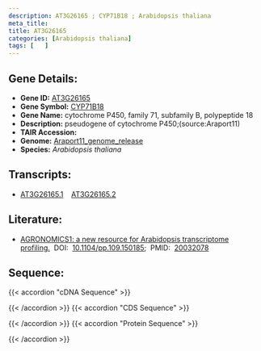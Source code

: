 ```yaml
---
description: AT3G26165 ; CYP71B18 ; Arabidopsis thaliana
meta_title:
title: AT3G26165
categories: [Arabidopsis thaliana]
tags: [   ]
---
```


## Gene Details:
- **Gene ID:** [AT3G26165](https://www.arabidopsis.org/locus?name=AT3G26165)
- **Gene Symbol:** <u>CYP71B18</u>
- **Gene Name:** cytochrome P450, family 71, subfamily B, polypeptide 18
- **Description:**   pseudogene of cytochrome P450;(source:Araport11)
- **TAIR Accession:** 
- **Genome:** [Araport11_genome_release](https://www.arabidopsis.org/download/list?dir=Genes%2FAraport11_genome_release)
- **Species:** *Arabidopsis thaliana*

## Transcripts:
   -  [AT3G26165.1](https://www.arabidopsis.org/gene?name=AT3G26165.1)&nbsp;&nbsp;&nbsp;&nbsp;[AT3G26165.2](https://www.arabidopsis.org/gene?name=AT3G26165.2)
## Literature:
   - [AGRONOMICS1: a new resource for Arabidopsis transcriptome profiling.](https://www.doi.org/10.1104/pp.109.150185)&nbsp;&nbsp;DOI:&nbsp;&nbsp;[10.1104/pp.109.150185](https://www.doi.org/10.1104/pp.109.150185);&nbsp;&nbsp;PMID:&nbsp;&nbsp;[20032078](https://pubmed.ncbi.nlm.nih.gov/20032078/)
## Sequence:
{{< accordion "cDNA Sequence" >}}

{{< /accordion >}}
{{< accordion "CDS Sequence" >}}

{{< /accordion >}}
{{< accordion "Protein Sequence" >}}

{{< /accordion >}}
